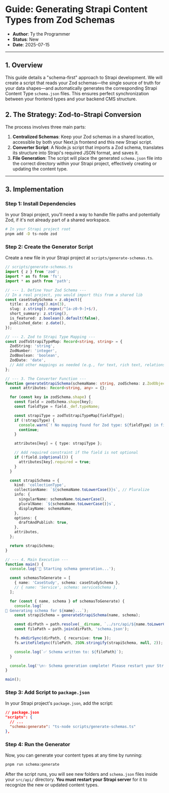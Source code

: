 # Guide: Generating Strapi Content Types from Zod Schemas

- **Author**: Ty the Programmer
- **Status**: New
- **Date**: 2025-07-15

---

## 1. Overview

This guide details a "schema-first" approach to Strapi development. We will create a script that reads your Zod schemas—the single source of truth for your data shapes—and automatically generates the corresponding Strapi Content Type `schema.json` files. This ensures perfect synchronization between your frontend types and your backend CMS structure.

## 2. The Strategy: Zod-to-Strapi Conversion

The process involves three main parts:

1.  **Centralized Schemas**: Keep your Zod schemas in a shared location, accessible by both your Next.js frontend and this new Strapi script.
2.  **Converter Script**: A Node.js script that imports a Zod schema, translates its structure into Strapi's required JSON format, and saves it.
3.  **File Generation**: The script will place the generated `schema.json` file into the correct directory within your Strapi project, effectively creating or updating the content type.

---

## 3. Implementation

### Step 1: Install Dependencies

In your Strapi project, you'll need a way to handle file paths and potentially Zod, if it's not already part of a shared workspace.

```bash
# In your Strapi project root
pnpm add -D ts-node zod
```

### Step 2: Create the Generator Script

Create a new file in your Strapi project at `scripts/generate-schemas.ts`.

```typescript
// scripts/generate-schemas.ts
import { z } from 'zod';
import * as fs from 'fs';
import * as path from 'path';

// --- 1. Define Your Zod Schema ---
// In a real project, you would import this from a shared lib
const caseStudySchema = z.object({
  title: z.string().min(3),
  slug: z.string().regex(/^[a-z0-9-]+$/),
  short_summary: z.string(),
  is_featured: z.boolean().default(false),
  published_date: z.date(),
});

// --- 2. Zod to Strapi Type Mapping ---
const zodToStrapiTypeMap: Record<string, string> = {
  ZodString: 'string',
  ZodNumber: 'integer',
  ZodBoolean: 'boolean',
  ZodDate: 'date',
  // Add other mappings as needed (e.g., for text, rich text, relations)
};

// --- 3. The Converter Function ---
function generateStrapiSchema(schemaName: string, zodSchema: z.ZodObject<any>) {
  const attributes: Record<string, any> = {};

  for (const key in zodSchema.shape) {
    const field = zodSchema.shape[key];
    const fieldType = field._def.typeName;

    const strapiType = zodToStrapiTypeMap[fieldType];
    if (!strapiType) {
      console.warn(`! No mapping found for Zod type: ${fieldType} in field '${key}'. Skipping.`);
      continue;
    }

    attributes[key] = { type: strapiType };

    // Add required constraint if the field is not optional
    if (!field.isOptional()) {
      attributes[key].required = true;
    }
  }

  const strapiSchema = {
    kind: 'collectionType',
    collectionName: `${schemaName.toLowerCase()}s`, // Pluralize
    info: {
      singularName: schemaName.toLowerCase(),
      pluralName: `${schemaName.toLowerCase()}s`,
      displayName: schemaName,
    },
    options: {
      draftAndPublish: true,
    },
    attributes,
  };

  return strapiSchema;
}

// --- 4. Main Execution ---
function main() {
  console.log('🚀 Starting schema generation...');

  const schemasToGenerate = [
    { name: 'CaseStudy', schema: caseStudySchema },
    // { name: 'Service', schema: serviceSchema },
  ];

  for (const { name, schema } of schemasToGenerate) {
    console.log(`
🔄 Generating schema for ${name}...`);
    const strapiSchema = generateStrapiSchema(name, schema);

    const dirPath = path.resolve(__dirname, `../src/api/${name.toLowerCase()}/content-types/${name.toLowerCase()}`);
    const filePath = path.join(dirPath, 'schema.json');

    fs.mkdirSync(dirPath, { recursive: true });
    fs.writeFileSync(filePath, JSON.stringify(strapiSchema, null, 2));

    console.log(`✅ Schema written to: ${filePath}`);
  }

  console.log('\n✨ Schema generation complete! Please restart your Strapi server.');
}

main();

```

### Step 3: Add Script to `package.json`

In your Strapi project's `package.json`, add the script:

```json
// package.json
"scripts": {
  // ...
  "schema:generate": "ts-node scripts/generate-schemas.ts"
},
```

### Step 4: Run the Generator

Now, you can generate your content types at any time by running:

```bash
pnpm run schema:generate
```

After the script runs, you will see new folders and `schema.json` files inside your `src/api/` directory. **You must restart your Strapi server** for it to recognize the new or updated content types.
